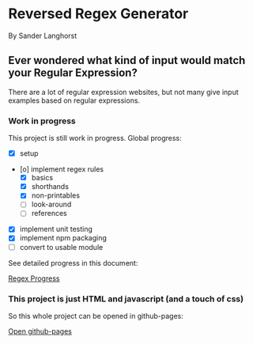 # Reversed Regex Generator
By Sander Langhorst

## Ever wondered what kind of input would match your Regular Expression?

There are a lot of regular expression websites, but not many give input examples based on regular expressions.

### Work in progress
This project is still work in progress.
Global progress:
- [x] setup
- [o] implement regex rules
	- [x] basics
	- [x] shorthands
	- [x] non-printables
	- [ ] look-around
	- [ ] references
- [x] implement unit testing
- [x] implement npm packaging
- [ ] convert to usable module

See detailed progress in this document:

[Regex Progress](./regex.md)

### This project is just HTML and javascript (and a touch of css)
So this whole project can be opened in github-pages:

[Open github-pages](https://sanderlanghorst.github.io/xeger/src/app/index.html)
